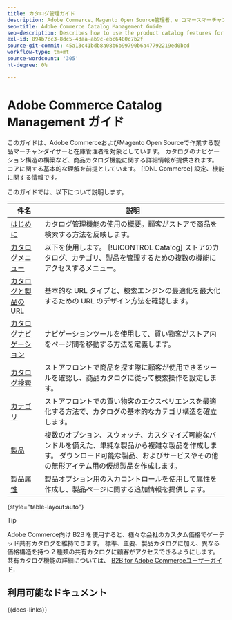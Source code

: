 ```yaml
---
title: カタログ管理ガイド
description: Adobe Commerce、Magento Open Source管理者、e コマースマーチャンダイザー向けの製品カタログ機能に関する包括的な情報。
seo-title: Adobe Commerce Catalog Management Guide
seo-description: Describes how to use the product catalog features for Adobe Commerce and Magento Open Source.
exl-id: 894b7cc3-8dc5-43aa-ab9c-ebc6480c7b2f
source-git-commit: 45a13c41bdb8a08b6b99790b6a47792219ed0bcd
workflow-type: tm+mt
source-wordcount: '305'
ht-degree: 0%

---
```


# Adobe Commerce Catalog Management ガイド

このガイドは、Adobe CommerceおよびMagento Open Sourceで作業する製品マーチャンダイザーと在庫管理者を対象としています。 カタログのナビゲーション構造の構築など、商品カタログ機能に関する詳細情報が提供されます。 コアに関する基本的な理解を前提としています。 [!DNL Commerce] 設定、機能に関する情報です。

このガイドでは、以下について説明します。

| 件名 | 説明 |
| ------- | ----------- |
| [はじめに](introduction.md) | カタログ管理機能の使用の概要。顧客がストアで商品を検索する方法を反映します。 |
| [カタログメニュー](catalog-menu.md) | 以下を使用します。 [!UICONTROL Catalog] ストアのカタログ、カテゴリ、製品を管理するための複数の機能にアクセスするメニュー。 |
| [カタログと製品の URL](catalog-urls.md) | 基本的な URL タイプと、検索エンジンの最適化を最大化するための URL のデザイン方法を確認します。 |
| [カタログナビゲーション](navigation.md) | ナビゲーションツールを使用して、買い物客がストア内をページ間を移動する方法を定義します。 |
| [カタログ検索](search.md) | ストアフロントで商品を探す際に顧客が使用できるツールを確認し、商品カタログに従って検索操作を設定します。 |
| [カテゴリ](categories.md) | ストアフロントでの買い物客のエクスペリエンスを最適化する方法で、カタログの基本的なカテゴリ構造を確立します。 |
| [製品](products-list.md) | 複数のオプション、スウォッチ、カスタマイズ可能なバンドルを備えた、単純な製品から複雑な製品を作成します。 ダウンロード可能な製品、およびサービスやその他の無形アイテム用の仮想製品を作成します。 |
| [製品属性](product-attributes.md) | 製品オプション用の入力コントロールを使用して属性を作成し、製品ページに関する追加情報を提供します。 |

{style="table-layout:auto"}

>[!TIP]
>
>Adobe Commerce向け B2B を使用すると、様々な会社のカスタム価格でゲーテッド共有カタログを維持できます。 標準、主要、製品カタログに加え、異なる価格構造を持つ 2 種類の共有カタログに顧客がアクセスできるようにします。 共有カタログ機能の詳細については、 [B2B for Adobe Commerceユーザーガイド](../b2b/catalog-shared.md).

## 利用可能なドキュメント

{{docs-links}}
